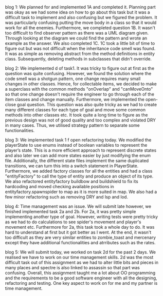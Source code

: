 blog 1: We planned for and implemented 1A and completed it. Planning part was okay as we had some idea on how to go about this task but it was a difficult task to implement and also confusing but we figured the problem. It was particularly confusing putting the move body in a class so that it would work for all the enemies. Furthermore, we completed question 1B. It wasn't too difficult to find observer pattern as there was a UML diagram given. Through looking at the diagram we could find the pattern and wrote an example as the answer. We also completed 1C. 1C took a little bit of time to figure out but was not difficult when the inheritance code smell was found. It was as simple as removing abstract from the method definitions in entity class. Subsequently, deleting methods in subclasses that didn't override.

blog 2: We implemented d of task1. It was tricky to figure out at first as the question was quite confusing. However, we found the solution where the code smell was a shotgun pattern, one change requires many small changes in other classes. Hence, for collectable items, we decided to make a superclass with the common methods "onOverlap" and "canMoveOnto" so that one change doesn't require the engineer to go through each of the item classes and change manually. Furthermore, we implemented the open-close goal question. This question was also quite tricky as we had to create many different classes for each type of goal and move some common methods into other classes etc. It took quite a long time to figure as the previous design was not of good quality and too complex and violated DRY in many cases. Thus, we utilised strategy pattern to separate some functionalities.

blog 3: We implemented task 1 f open refactoring today. We modified the playerState to use enums instead of boolean variables to represent the player’s state. This is a more efficient approach to represent discrete states and also later we can add more states easier by just modifying the enum file. Additionally, the different state files implement the same duplicated transitions, we can turn this into a switch statement in PlayerState. Furthermore, we added factory classes for all the entities and had a class "entityFactory" to call the type of entity and produce an object of its type. We also refactored entityfactory buildbow and buildshield to fix its hardcoding and moved checking available positions in entityfactory.spawnspider to map as it is more suited in map. We also had a few minor refactoring such as removing DRY and lsp and lod.

blog 4: Time management was an issue. We will submit late however, we finished implemented task 2a and 2b. For 2a, it was pretty simple implementing another type of goal. However, writing tests were pretty tricky as we had to do calculations to see spider's movement and player's movement etc. Furthermore for 2a, this task took a whole day to do. It was hard to understand at first but it got better as I went. At the end, it wasn't too difficult as they are very similar entities to zombie_toast and mercenary except they have additional functionalities and atrributes such as the rates. 

blog 5: We will submit today, we worked on task 2d for the past 2 days. We realised we have to work on our time management skills. 2d was the most difficult task out of this assignment as we had to alter little bits and pieces in many places and spectre is also linked to assassin so that part was confusing. Overall, this assignment taught me a lot about OO programming and the requirements to be a good software engineer with all the designing, refactoring and testing. One key aspect to work on for me and my partner is time management.
